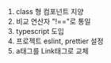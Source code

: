 1. class 형 컴포넌트 지양
2. 비교 연산자 "!=="로 통일
3. typescript 도입
4. 프로젝트 eslint, prettier 설정
5. a태그를 Link태그로 교체

